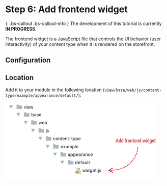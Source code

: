 <!-- {% raw %} -->

# Step 6: Add frontend widget

{: .bs-callout .bs-callout-info }
The development of this tutorial is currently **IN PROGRESS**.

The frontend widget is a JavaScript file that controls the UI behavior (user interactivity) of your content type when it is rendered on the storefront. 

## Configuration





## Location

Add it to your module in the following location (`view/base/web/js/content-type/example/appearance/default/`):

![Create config file](../images/step7-add-widget.png)




<!-- {% endraw %} -->